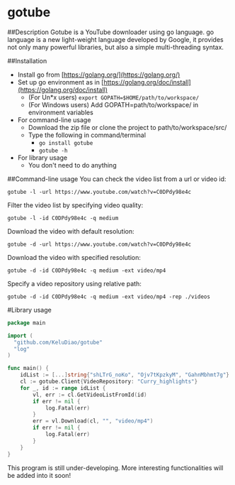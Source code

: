 # gotube
##Description
Gotube is a YouTube downloader using go language.
go language is a new light-weight language developed by Google, 
it provides not only many powerful libraries, but also a simple multi-threading syntax.

##Installation
- Install go from [https://golang.org/](https://golang.org/)
- Set up go environment as in [https://golang.org/doc/install](https://golang.org/doc/install)
  - (For Un*x users) ```export GOPATH=$HOME/path/to/workspace/```
  - (For Windows users) Add GOPATH=path/to/workspace/ in environment variables
- For command-line usage
  - Download the zip file or clone the project to path/to/workspace/src/
  - Type the following in command/terminal
    - ```go install gotube```
    - ```gotube -h```
- For library usage
  - You don't need to do anything

##Command-line usage
You can check the video list from a url or video id:
```
gotube -l -url https://www.youtube.com/watch?v=C0DPdy98e4c
```
Filter the video list by specifying video quality:
```
gotube -l -id C0DPdy98e4c -q medium
```
Download the video with default resolution:
```
gotube -d -url https://www.youtube.com/watch?v=C0DPdy98e4c
```
Download the video with specified resolution:
```
gotube -d -id C0DPdy98e4c -q medium -ext video/mp4
```
Specify a video repository using relative path:
```
gotube -d -id C0DPdy98e4c -q medium -ext video/mp4 -rep ./videos
```

#Library usage
```go
package main

import (
  "github.com/KeluDiao/gotube"
  "log"
)

func main() {
	idList := [...]string{"shLTrG_noKo", "Ojv7tKpzkyM", "GahnMbhmt7g"}
	cl := gotube.Client{VideoRepository: "Curry_highlights"}
	for _, id := range idList {
		vl, err := cl.GetVideoListFromId(id)
		if err != nil {
			log.Fatal(err)
		}
		err = vl.Download(cl, "", "video/mp4")
		if err != nil {
			log.Fatal(err)
		}
	}
}
```

This program is still under-developing. More interesting functionalities will be added into it soon! 
